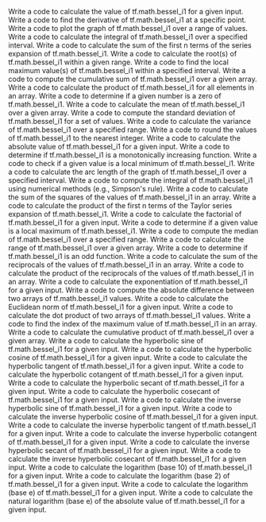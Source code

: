 Write a code to calculate the value of tf.math.bessel_i1 for a given input.
Write a code to find the derivative of tf.math.bessel_i1 at a specific point.
Write a code to plot the graph of tf.math.bessel_i1 over a range of values.
Write a code to calculate the integral of tf.math.bessel_i1 over a specified interval.
Write a code to calculate the sum of the first n terms of the series expansion of tf.math.bessel_i1.
Write a code to calculate the root(s) of tf.math.bessel_i1 within a given range.
Write a code to find the local maximum value(s) of tf.math.bessel_i1 within a specified interval.
Write a code to compute the cumulative sum of tf.math.bessel_i1 over a given array.
Write a code to calculate the product of tf.math.bessel_i1 for all elements in an array.
Write a code to determine if a given number is a zero of tf.math.bessel_i1.
Write a code to calculate the mean of tf.math.bessel_i1 over a given array.
Write a code to compute the standard deviation of tf.math.bessel_i1 for a set of values.
Write a code to calculate the variance of tf.math.bessel_i1 over a specified range.
Write a code to round the values of tf.math.bessel_i1 to the nearest integer.
Write a code to calculate the absolute value of tf.math.bessel_i1 for a given input.
Write a code to determine if tf.math.bessel_i1 is a monotonically increasing function.
Write a code to check if a given value is a local minimum of tf.math.bessel_i1.
Write a code to calculate the arc length of the graph of tf.math.bessel_i1 over a specified interval.
Write a code to compute the integral of tf.math.bessel_i1 using numerical methods (e.g., Simpson's rule).
Write a code to calculate the sum of the squares of the values of tf.math.bessel_i1 in an array.
Write a code to calculate the product of the first n terms of the Taylor series expansion of tf.math.bessel_i1.
Write a code to calculate the factorial of tf.math.bessel_i1 for a given input.
Write a code to determine if a given value is a local maximum of tf.math.bessel_i1.
Write a code to compute the median of tf.math.bessel_i1 over a specified range.
Write a code to calculate the range of tf.math.bessel_i1 over a given array.
Write a code to determine if tf.math.bessel_i1 is an odd function.
Write a code to calculate the sum of the reciprocals of the values of tf.math.bessel_i1 in an array.
Write a code to calculate the product of the reciprocals of the values of tf.math.bessel_i1 in an array.
Write a code to calculate the exponentiation of tf.math.bessel_i1 for a given input.
Write a code to compute the absolute difference between two arrays of tf.math.bessel_i1 values.
Write a code to calculate the Euclidean norm of tf.math.bessel_i1 for a given input.
Write a code to calculate the dot product of two arrays of tf.math.bessel_i1 values.
Write a code to find the index of the maximum value of tf.math.bessel_i1 in an array.
Write a code to calculate the cumulative product of tf.math.bessel_i1 over a given array.
Write a code to calculate the hyperbolic sine of tf.math.bessel_i1 for a given input.
Write a code to calculate the hyperbolic cosine of tf.math.bessel_i1 for a given input.
Write a code to calculate the hyperbolic tangent of tf.math.bessel_i1 for a given input.
Write a code to calculate the hyperbolic cotangent of tf.math.bessel_i1 for a given input.
Write a code to calculate the hyperbolic secant of tf.math.bessel_i1 for a given input.
Write a code to calculate the hyperbolic cosecant of tf.math.bessel_i1 for a given input.
Write a code to calculate the inverse hyperbolic sine of tf.math.bessel_i1 for a given input.
Write a code to calculate the inverse hyperbolic cosine of tf.math.bessel_i1 for a given input.
Write a code to calculate the inverse hyperbolic tangent of tf.math.bessel_i1 for a given input.
Write a code to calculate the inverse hyperbolic cotangent of tf.math.bessel_i1 for a given input.
Write a code to calculate the inverse hyperbolic secant of tf.math.bessel_i1 for a given input.
Write a code to calculate the inverse hyperbolic cosecant of tf.math.bessel_i1 for a given input.
Write a code to calculate the logarithm (base 10) of tf.math.bessel_i1 for a given input.
Write a code to calculate the logarithm (base 2) of tf.math.bessel_i1 for a given input.
Write a code to calculate the logarithm (base e) of tf.math.bessel_i1 for a given input.
Write a code to calculate the natural logarithm (base e) of the absolute value of tf.math.bessel_i1 for a given input.